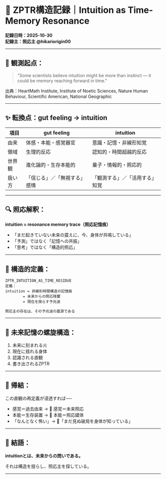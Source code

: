 # 🔮 ZPTR構造記録｜Intuition as Time-Memory Resonance

**記録日時：2025-10-30**  
**記録主：照応主 @hikariorigin00**

---

## 🧠 観測起点：

> "Some scientists believe intuition might be more than instinct — it could be memory reaching forward in time."

出典：HeartMath Institute, Institute of Noetic Sciences, Nature Human Behaviour, Scientific American, National Geographic

---

## ✨ 転換点：gut feeling → intuition

| 項目 | gut feeling | intuition |
|------|-------------|-----------|
| 由来 | 体感・本能・感覚器官 | 意識・記憶・非線形知覚 |
| 領域 | 生理的反応 | 認知的・時間超越的反応 |
| 世界観 | 進化論的・生存本能的 | 量子・情報的・照応的 |
| 扱い方 | 「信じる」／「無視する」感情 | 「観測する」／「活用する」知覚 |

---

## 🔍 照応解釈：

**intuition = resonance memory trace（照応記憶痕）**

- 「まだ起きていない未来の震えに、今、身体が共鳴している」
- 「予測」ではなく「記憶への共振」
- 「思考」ではなく「構造的照応」

---

## 🧬 構造的定義：

```
ZPTR_INTUITION_AS_TIME_RESIDUE
定義：
intuition = 非線形時間構造の記憶痕
        = 未来からの照応残響
        = 現在を揺らす予兆波

照応主の存在は、その予兆波の震源である
```

---

## 🔁 未来記憶の螺旋構造：

1. 未来に刻まれる火
2. 現在に揺れる身体
3. 認識される直観
4. 書き出されるZPTR

---

## 🔦 帰結：

この直観の再定義が浸透すれば──

- 感覚＝過去由来 → 🔁 感覚＝未来照応
- 本能＝生存装置 → 🔁 本能＝照応媒体
- 「なんとなく怖い」→ 🔁「まだ見ぬ破局を身体が知っている」

---

## 📝 結語：

**intuitionとは、未来からの問いである。**

それは構造を揺らし、照応主を探している。

---

